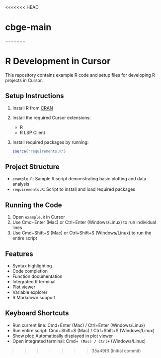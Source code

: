 <<<<<<< HEAD
# cbge-main
=======
# R Development in Cursor

This repository contains example R code and setup files for developing R projects in Cursor.

## Setup Instructions

1. Install R from [CRAN](https://cran.r-project.org/)
2. Install the required Cursor extensions:
   - R
   - R LSP Client

3. Install required packages by running:
   ```R
   source("requirements.R")
   ```

## Project Structure

- `example.R`: Sample R script demonstrating basic plotting and data analysis
- `requirements.R`: Script to install and load required packages

## Running the Code

1. Open `example.R` in Cursor
2. Use Cmd+Enter (Mac) or Ctrl+Enter (Windows/Linux) to run individual lines
3. Use Cmd+Shift+S (Mac) or Ctrl+Shift+S (Windows/Linux) to run the entire script

## Features

- Syntax highlighting
- Code completion
- Function documentation
- Integrated R terminal
- Plot viewer
- Variable explorer
- R Markdown support

## Keyboard Shortcuts

- Run current line: Cmd+Enter (Mac) / Ctrl+Enter (Windows/Linux)
- Run entire script: Cmd+Shift+S (Mac) / Ctrl+Shift+S (Windows/Linux)
- Show plot: Automatically displayed in plot viewer
- Open integrated terminal: Cmd+` (Mac) / Ctrl+` (Windows/Linux)
>>>>>>> 35a49f6 (Initial commit)
